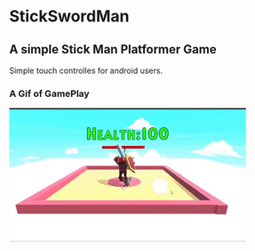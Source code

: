 # StickSwordMan
## A simple Stick Man Platformer Game
Simple touch controlles for android users.

### A Gif of GamePlay
![asdf](https://github.com/Anoop114/StickSwordMan/blob/main/SwardMan/vid/vid.gif)